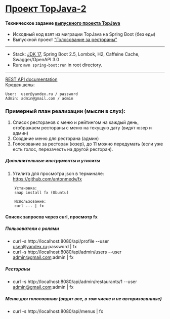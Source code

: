 [Проект TopJava-2](https://javaops.ru/view/topjava2)
===============================

#### Техническое задание [выпускного проекта TopJava](https://github.com/JavaOPs/topjava/blob/master/graduation.md)
- Исходный код взят из миграции TopJava на Spring Boot (без еды)
- Выпускной проект ["Голосование за рестораны"](https://github.com/Th0rn-dev/diploma)

-------------------------------------------------------------
- Stack: [JDK 17](http://jdk.java.net/17/), Spring Boot 2.5, Lombok, H2, Caffeine Cache, Swagger/OpenAPI 3.0
- Run: `mvn spring-boot:run` in root directory.
-----------------------------------------------------
[REST API documentation](http://localhost:8080/swagger-ui.html)  
Креденшелы:
```
User:  user@yandex.ru / password
Admin: admin@gmail.com / admin
```

[//]: # ( Отредактировать и отформатировать перед сдачей на ревью)

### Примерный план реализации (мысли в слух):

1. Список ресторанов с меню и рейтингом на каждый день, отображаем рестораны с меню на текущую дату (видят юзер и админ)
2. Создание меню для ресторана (админ)
3. Голосование за ресторан (юзер), до 11 можно передумать (если уже есть голос, перезачесть на другой ресторан).


##### Дополнительные инструменты и утилиты
1. Утилита для просмотра json в терминале: https://github.com/antonmedv/fx
```
    Установка:
    snap install fx (Ubuntu)

    Использование:
    curl ... | fx
```

#### Список запросов через curl, просмотр fx

##### Пользователи с ролями
* curl -s http://localhost:8080/api/profile --user user@yandex.ru:password | fx
* curl -s http://localhost:8080/api/admin/users --user admin@gmail.com:admin | fx

##### Рестораны
* curl -s http://localhost:8080/api/admin/restaurants/1 --user admin@gmail.com:admin | fx

##### Меню для голосования (видят все, в том числе и не авторизованные)
* curl -s http://localhost:8080/api/menus | fx